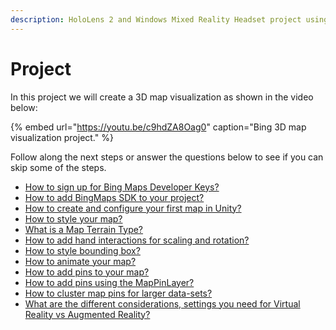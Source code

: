 ```yaml
---
description: HoloLens 2 and Windows Mixed Reality Headset project using Bing Maps SDK
---
```


# Project

In this project we will create a 3D map visualization as shown in the video below:

{% embed url="https://youtu.be/c9hdZA8Oag0" caption="Bing 3D map visualization project." %}

Follow along the next steps or answer the questions below to see if you can skip some of the steps.

* [How to sign up for Bing Maps Developer Keys?](how-to-sign-up-for-bing-maps-developer-key.md)
* [How to add BingMaps SDK to your project?](how-to-add-bingmaps-sdk-to-your-project.md)
* [How to create and configure your first map in Unity?](how-to-create-and-configure-your-first-map-in-unity.md)
* [How to style your map?](how-to-style-your-map-using-render-settings.md)
* [What is a Map Terrain Type?](what-is-a-map-terrain-type.md)
* [How to add hand interactions for scaling and rotation?](how-to-add-hand-interactions-for-scaling-and-rotation.md)
* [How to style bounding box?](how-to-style-bounding-box.md)
* [How to animate your map?](how-to-animate-your-map.md)
* [How to add pins to your map?](how-to-add-pins-to-your-map.md)
* [How to add pins using the MapPinLayer?](how-to-add-pins-using-the-mappinlayer.md)
* [How to cluster map pins for larger data-sets?](what-is-clustering-map-pins-means.md)
* [What are the different considerations, settings you need for Virtual Reality vs Augmented Reality?](what-are-the-different-considerations-settings-you-need-for-virtual-reality-vs-augmented-reality.md)

